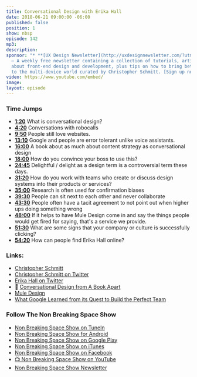 ```yaml
---
title: Conversational Design with Erika Hall
date: 2018-06-21 09:00:00 -06:00
published: false
position: 1
show: nbsp
episode: 142
mp3: 
description: 
sponsor: "* **[UX Design Newsletter](http://uxdesignnewsletter.com/?utm_source=nbsptv141&utm_medium=podcast&utm_campaign=uxdesignnewsletter)**
  — A weekly free newsletter containing a collection of tutorials, articles, and videos
  about front-end design and development, plus tips on how to bring better engagement
  to the multi-device world curated by Christopher Schmitt. [Sign up now!](http://uxdesignnewsletter.com/?utm_source=nbsptv141&utm_medium=podcast&utm_campaign=uxdesignnewsletter)"
video: https://www.youtube.com/embed/
image: 
layout: episode
---
```


### Time Jumps

* **[1:20](#t=1:20)** What is conversational design?
* **[4:20](#t=4:20)** Conversations with robocalls
* **[9:50](#t=9:50)** People still love websites.
* **[13:10](#t=13:10)** Google and people are error tolerant unlike voice assistants.
* **[16:00](#t=16:00)** A book about as much about content strategy as conversational design
* **[18:00](#t=18:00)** How do you convince your boss to use this?
* **[24:45](#t=24:45)** Delightful / delight as a design term is a controversial term these days.
* **[31:20](#t=31:20)** How do you work with teams who create or discuss design systems into their products or services?
* **[35:00](#t=35:00)** Research is often used for confirmation biases
* **[39:30](#t=39:30)** People can sit next to each other and never collaborate
* **[43:30](#t=43:30)** People often have a tacit agreement to not point out when higher ups doing something wrong
* **[48:00](#t=48:00)** If it helps to have Mule Design come in and say the things people would get fired for saying, that's a service we provide.
* **[51:30](#t=51:30)** What are some signs that your company or culture is successfully clicking?
* **[54:20](#t=54:20)** How can people find Erika Hall online?


### Links:

* [Christopher Schmitt](http://Christopher.org)
* [Christopher Schmitt on Twitter](https://twitter.com/teleject)
* [Erika Hall on Twitter](https://twitter.com/mulegirl)
* 📕 [Conversational Design from A Book Apart](https://abookapart.com/products/conversational-design)
* [Mule Design](https://muledesign.com)
* [What Google Learned from its Quest to Build the Perfect Team](https://www.nytimes.com/2016/02/28/magazine/what-google-learned-from-its-quest-to-build-the-perfect-team.html)


### Follow The Non Breaking Space Show

* [Non Breaking Space Show on TuneIn](http://tunein.com/radio/Non-Breaking-Space-Show-p885155/)
* [Non Breaking Space Show for Android](http://subscribeonandroid.com/feeds.goodstuff.fm/nbsp)
* [Non Breaking Space Show on Google Play](https://playmusic.app.goo.gl/?ibi=com.google.PlayMusic&isi=691797987&ius=googleplaymusic&link=https://play.google.com/music/m/Iw5ik6iwalo5vmda5rqyrotdney?t%3DNon_Breaking_Space_Show%26pcampaignid%3DMKT-na-all-co-pr-mu-pod-16)
* [Non Breaking Space Show on iTunes](https://itunes.apple.com/ca/podcast/non-breaking-space-show/id507162981?mt=2&ign-mpt=uo%3D4)
* [Non Breaking Space Show on Facebook](https://www.facebook.com/nbsptv)
* [📺 Non Breaking Space Show on YouTube](https://www.youtube.com/channel/UC--mqA75V3CM8hxId0l7e_g?sub_confirmation=1)
* [Non Breaking Space Show Newsletter](http://newsletter.nonbreakingspace.tv/)
